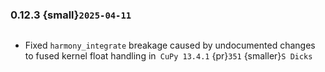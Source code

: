 ### 0.12.3 {small}`2025-04-11`

```{rubric} Bug fixes
```
* Fixed `harmony_integrate` breakage caused by undocumented changes to fused kernel float handling in` CuPy 13.4.1` {pr}`351` {smaller}`S Dicks`
